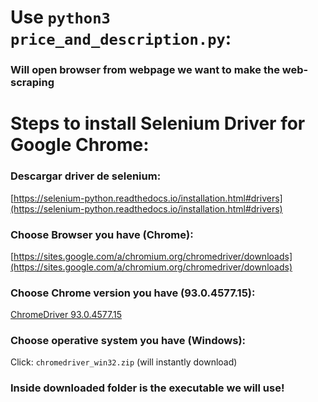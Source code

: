 # Use `python3 price_and_description.py`:

### Will open browser from webpage we want to make the web-scraping

# Steps to install Selenium Driver for Google Chrome:

### Descargar driver de selenium:

[https://selenium-python.readthedocs.io/installation.html#drivers](https://selenium-python.readthedocs.io/installation.html#drivers)

### Choose Browser you have (**Chrome**):

[https://sites.google.com/a/chromium.org/chromedriver/downloads](https://sites.google.com/a/chromium.org/chromedriver/downloads)

### Choose Chrome version you have (**93.0.4577.15**):

[ChromeDriver 93.0.4577.15](https://chromedriver.storage.googleapis.com/index.html?path=93.0.4577.15/)

### Choose operative system you have (**Windows**):

Click: `chromedriver_win32.zip` (will instantly download)

### Inside downloaded folder is the executable we will use!
